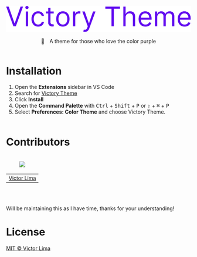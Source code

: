 <br><br>
<p align="center">
  <img src="https://github.com/victorlim4/victory-theme/blob/main/logo.png?raw=true" alt="Victory Theme"/>
</p>

<p align="center">
💜 A theme for those who love the color purple
  <br><br>

# Installation
1. Open the **Extensions** sidebar in VS Code
2. Search for [Victory Theme](https://marketplace.visualstudio.com/items?itemName=VictorLima.victory-theme)
3. Click **Install**
4. Open the **Command Palette** with <kbd>Ctrl</kbd> + <kbd>Shift</kbd> + <kbd>P</kbd> or <kbd>⇧</kbd> + <kbd>⌘</kbd> + <kbd>P</kbd>
5. Select **Preferences: Color Theme** and choose Victory Theme.
<br><br>


# Contributors
<table>
  <thead>
    <tr>
      <td valign="bottom"><p align="center">
  <a href="https://github.com/victorlim4">
    <img src="https://github.com/victorlim4.png?size=100" align="center" />
  </a>
</p></td>
    </tr>
  </thead>

  <tbody>
    <td><a href="https://github.com/victorlim4">Victor Lima</a></td>
  </tbody>
</table>
<br><br>

Will be maintaining this as I have time, thanks for your understanding!

# License
[MIT © Victor Lima](https://github.com/victorlim4/victory-theme/blob/main/LICENSE)
